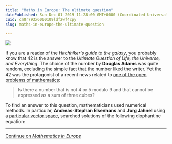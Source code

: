 ```yaml
---
title: "Maths in Europe: The ultimate question"
datePublished: Sun Dec 01 2019 11:28:00 GMT+0000 (Coordinated Universal Time)
cuid: cm8r793x6000109ldf2wf4cpy
slug: maths-in-europe-the-ultimate-question

---
```



![](https://cdn.hashnode.com/res/hashnode/image/upload/v1743070636628/378b6a84-22f0-44d6-ab89-d27b833462af.jpeg)

If you are a reader of the _Hitchhiker's guide to the galaxy_, you probably know that 42 is the answer to the _Ultimate Question of Life, the Universe, and Everything_. The choice of the number by **Douglas Adams** was quite random, excluding the simple fact that the number liked the writer. Yet the 42 was the protagonist of a recent news related to [one of the open problems of mathematics](https://en.wikipedia.org/wiki/Sums_of_three_cubes):

> Is there a number that is not 4 or 5 modulo 9 and that cannot be expressed as a sum of three cubes?

To find an answer to this question, mathematicians used numerical methods. In particular, **Andreas-Stephan Elsenhans** and **Jorg Jahnel** using a [particular vector space](https://en.wikipedia.org/wiki/Lattice_reduction), searched solutions of the following diophantine equation:

* * *

[Continue on _Mathematics in Europe_](http://mathematics-in-europe.eu/?p=1681)